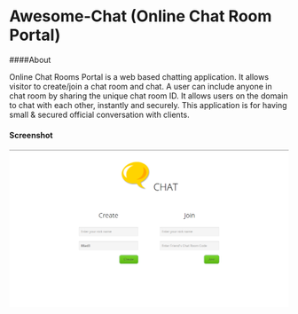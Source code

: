 Awesome-Chat (Online Chat Room Portal)
============

####About

Online Chat Rooms Portal is a web based chatting application. It allows visitor to create/join a chat room and chat. A user can include anyone in chat room by sharing the unique chat room ID. It allows users on the domain to chat with each other, instantly and securely. This application is for having small & secured official conversation with clients.

#### Screenshot

![screenshot](login.png)
